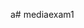 a# mediaexam1

<a href="https://comfy-buttercream-86cb96.netlify.app/">
<img src="Screenshot 2025-01-01 142642](https://github.com/user-attachments/assets/a3091a42-1387-4d2b-9dbe-bc3f9023d8b5
" alt="">
</a>
